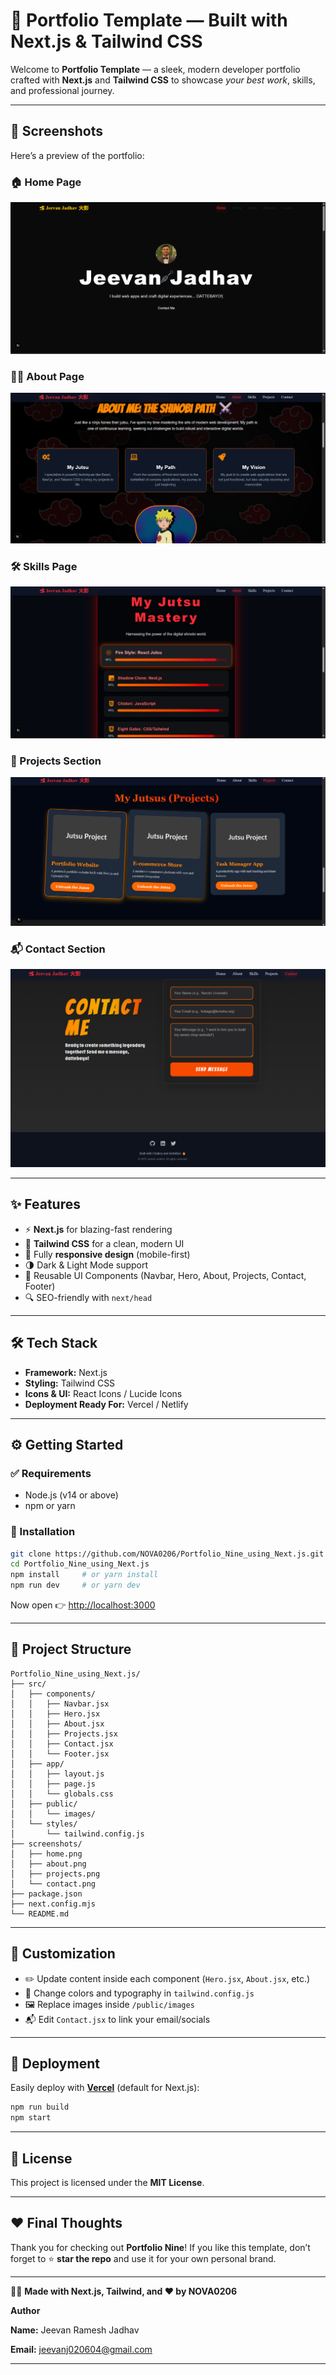 # 🌟 Portfolio Template — Built with Next.js & Tailwind CSS  

Welcome to **Portfolio Template** — a sleek, modern developer portfolio crafted with **Next.js** and **Tailwind CSS** to showcase _your best work_, skills, and professional journey.  

---

## 📸 Screenshots  

Here’s a preview of the portfolio:  

### 🏠 Home Page  
![Home Page Screenshot](Website_snippet.png) 

### 👨‍💻 About Page  
![About Page Screenshot](Website_snippet1.png)

### 🛠️ Skills Page  
![Skills Page Screenshot](Website_snippet2.png)  

### 🚀 Projects Section  
![Projects Page Screenshot](Website_snippet3.png)  

### 📬 Contact Section  
![Contact Page Screenshot](Website_snippet4.png)  

---

## ✨ Features  

- ⚡ **Next.js** for blazing-fast rendering  
- 🎨 **Tailwind CSS** for a clean, modern UI  
- 📱 Fully **responsive design** (mobile-first)  
- 🌗 Dark & Light Mode support  
- 🧩 Reusable UI Components (Navbar, Hero, About, Projects, Contact, Footer)  
- 🔍 SEO-friendly with `next/head`  

---

## 🛠️ Tech Stack  

- **Framework:** Next.js  
- **Styling:** Tailwind CSS  
- **Icons & UI:** React Icons / Lucide Icons  
- **Deployment Ready For:** Vercel / Netlify  

---

## ⚙️ Getting Started  

### ✅ Requirements  
- Node.js (v14 or above)  
- npm or yarn  

### 🚀 Installation  

```bash
git clone https://github.com/NOVA0206/Portfolio_Nine_using_Next.js.git
cd Portfolio_Nine_using_Next.js
npm install     # or yarn install
npm run dev     # or yarn dev
````

Now open 👉 [http://localhost:3000](http://localhost:3000)

---

## 📂 Project Structure

```
Portfolio_Nine_using_Next.js/
├── src/
│   ├── components/
│   │   ├── Navbar.jsx
│   │   ├── Hero.jsx
│   │   ├── About.jsx
│   │   ├── Projects.jsx
│   │   ├── Contact.jsx
│   │   └── Footer.jsx
│   ├── app/
│   │   ├── layout.js
│   │   ├── page.js
│   │   └── globals.css
│   ├── public/
│   │   └── images/
│   └── styles/
│       └── tailwind.config.js
├── screenshots/
│   ├── home.png
│   ├── about.png
│   ├── projects.png
│   └── contact.png
├── package.json
├── next.config.mjs
└── README.md
```

---

## 🎨 Customization

* ✏️ Update content inside each component (`Hero.jsx`, `About.jsx`, etc.)
* 🎨 Change colors and typography in `tailwind.config.js`
* 🖼️ Replace images inside `/public/images`
* 📬 Edit `Contact.jsx` to link your email/socials

---

## 🚀 Deployment

Easily deploy with [**Vercel**](https://vercel.com) (default for Next.js):

```bash
npm run build
npm start
```

---

## 📜 License

This project is licensed under the **MIT License**.

---

## ❤️ Final Thoughts

Thank you for checking out **Portfolio Nine**!
If you like this template, don’t forget to ⭐ **star the repo** and use it for your own personal brand.

---

👨‍💻 **Made with Next.js, Tailwind, and ❤️ by NOVA0206**

**Author**

**Name:** Jeevan Ramesh Jadhav

**Email:** jeevanj020604@gmail.com

---
